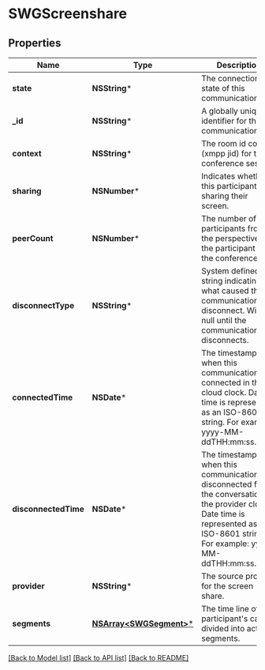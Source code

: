 # SWGScreenshare

## Properties
Name | Type | Description | Notes
------------ | ------------- | ------------- | -------------
**state** | **NSString*** | The connection state of this communication. | [optional] 
**_id** | **NSString*** | A globally unique identifier for this communication. | [optional] 
**context** | **NSString*** | The room id context (xmpp jid) for the conference session. | [optional] 
**sharing** | **NSNumber*** | Indicates whether this participant is sharing their screen. | [optional] [default to @0]
**peerCount** | **NSNumber*** | The number of peer participants from the perspective of the participant in the conference. | [optional] 
**disconnectType** | **NSString*** | System defined string indicating what caused the communication to disconnect. Will be null until the communication disconnects. | [optional] 
**connectedTime** | **NSDate*** | The timestamp when this communication was connected in the cloud clock. Date time is represented as an ISO-8601 string. For example: yyyy-MM-ddTHH:mm:ss.SSSZ | [optional] 
**disconnectedTime** | **NSDate*** | The timestamp when this communication disconnected from the conversation in the provider clock. Date time is represented as an ISO-8601 string. For example: yyyy-MM-ddTHH:mm:ss.SSSZ | [optional] 
**provider** | **NSString*** | The source provider for the screen share. | [optional] 
**segments** | [**NSArray&lt;SWGSegment&gt;***](SWGSegment.md) | The time line of the participant&#39;s call, divided into activity segments. | [optional] 

[[Back to Model list]](../README.md#documentation-for-models) [[Back to API list]](../README.md#documentation-for-api-endpoints) [[Back to README]](../README.md)


